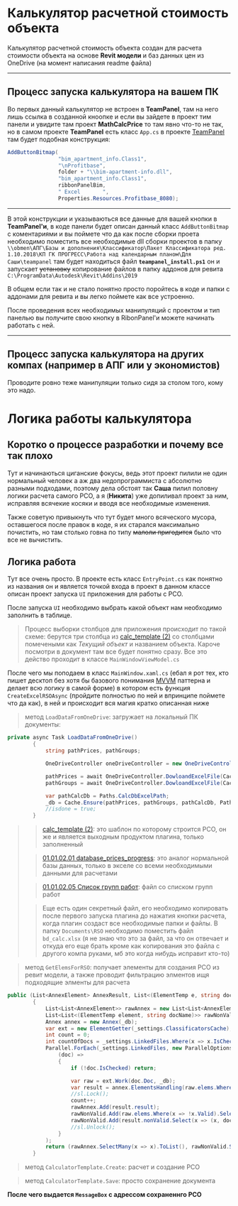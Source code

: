 # Калькулятор расчетной стоимость объекта
Калькулятор расчетной стоимость объекта создан для расчета стоимости объекта на основе **Revit модели** и баз данных цен из OneDrive (на момент написания readme файла)

---
## Процесс запуска калькулятора на вашем ПК
Во первых данный калькулятор не встроен в **TeamPanel**, там на него лишь ссылка в созданной кноопке и если вы зайдете в проект тим панели и увидите там проект **MathCalcPrice** то там явно что-то не так, но в самом проекте **TeamPanel** есть класс `App.cs` в проекте [TeamPanel](https://gitlab.com/bim_development/teampanel/-/blob/master/TeamPanel/App.cs) там будет подобная конструкция:

```C#
AddButtonBitmap(
                "bim_apartment_info.Class1",
                "\nProfitbase",
                folder + "\\bim-apartment-info.dll",
                "bim_apartment_info.Class1",
                ribbonPanelBim,
                " Excel       ",
                Properties.Resources.Profitbase_8080);

```
---
В этой конструкции и указываються все данные для вашей кнопки в **TeamPanel'и**, в коде панели будет описан данный класс `AddButtonBitmap` с коментариями и вы поймете что да как после сборки проета необходимо поместить все необходимые dll сборки проектов в папку `\\obmen\АПГ\Базы и дополнения\Классификатор\Пакет Классификатора ред. 1.10.2018\КП ГК ПРОГРЕСС\Работа над календарным планом\Для Саши\teampanel` там будет находиться файл **`teampanel_install.ps1`** он и запускает ~~установку~~ копирование файлов в папку аддонов для ревита  `C:\ProgramData\Autodesk\Revit\Addins\2019` 

В общем если так и не стало понятно просто поройтесь в коде и папки с аддонами для ревита и вы легко поймете как все устроенно.

После проведения всех необходимых манипуляций с проектом и тип панелью вы получите свою кнопку в RibonPanel'и можете начинать работать с ней.

---
## Процесс запуска калькулятора на других компах (например в АПГ или у экономистов)
Проводите ровно теже манипуляции только сидя за столом того, кому это надо.

# Логика работы калькулятора
## Коротко о процессе разработки и почему все так плохо

Тут и начинаються циганские фокусы, ведь этот проект пилили не один нормальный человек а аж два недопрограммиста с абсолютно разными подходами, поэтому дела обстоят так **Саша** пилил половну логики расчета самого РСО, а я (**Никита**) уже допиливал проект за ним, исправляя всячекие косяки и вводя все необходимые изменения.

Также советую привыкнуть что тут будет много всяческого мусора, оставшегося после правок в коде, я их старался максимально почистить, но там столько говна по типу ~~малоли пригодится~~ было что все не вычистить.

## Логика работа
Тут все очень просто. В проекте есть класс `EntryPoint.cs` как понятно из названия он и является точкой входа в проект в данном классе описан проект запуска `UI` приложения для работы с РСО.

После запуска `UI` необходимо выбрать какой объект нам необходимо заполнить в таблице.
>Процесс выборки столбцов для приложения происходит по такой схеме: берутся три столбца из [calc_template (2)](https://oooprogressit.sharepoint.com/:x:/s/msteams_559812/EX5PufQPLU1DpvfSY0Cf4BMB_-jZU5ifC4LqY9opeN7Spg?e=R7a5Lw) со столбцами помечеными как *Текущий объект* и названием объекта. Кароче посмотри в документ там все будет понятно сразу. Все это действо проходит в классе `MainWindowViewModel.cs`

После чего мы поподаем в класс `MainWindow.xaml.cs` (ебал я рот тех, кто пишет десктоп без хотя бы базового понимания [MVVM](https://www.youtube.com/watch?v=uMNYu0p3MP4&t=9956s) паттерна и делает всю логику в самой форме) в котором есть функция `CreateExcelRSOAsync` (пройдите полностью по ней и впринципе поймете что да как), в ней и происходит вся магия кратко описанная ниже

>метод `LoadDataFromOneDrive`: загружает на локальный ПК документы: 
```C#
private async Task LoadDataFromOneDrive()
        {
            string pathPrices, pathGroups;

            OneDriveController oneDriveController = new OneDriveController();

            pathPrices = await OneDriveController.DowloandExcelFile(Cache.SelectedCostViewElement, "database_prices_progress.xlsx");
            pathGroups = await OneDriveController.DowloandExcelFile(Cache.SelectedJobViewElement, "spisok-grupp.xlsx");

            var pathCalcDb = Paths.CalcDbExcelPath;
            _db = Cache.Ensure(pathPrices, pathGroups, pathCalcDb, Paths.MainDir);
            //isdone = true;
        }
```
>>[calc_template (2)](https://oooprogressit.sharepoint.com/:x:/s/msteams_559812/EX5PufQPLU1DpvfSY0Cf4BMB_-jZU5ifC4LqY9opeN7Spg?e=R7a5Lw): это шаблон по которому строится РСО, он же и является выходным продуктом плагина, только заполненный
>
>>[01.01.02.01 database_prices_progress](https://oooprogressit.sharepoint.com/:x:/s/BIM/EeFN4nn2EPZFh85qjiCeBjgBJ8pifIswitD-p0d9GBtzGg?e=BpyD9i): это аналог нормальной базы данных, только в экселе со всеми необходимыми данными для расчетами
>
>>[01.01.02.05 Список групп работ](https://oooprogressit.sharepoint.com/:x:/s/BIM/EUwaMe-DkytFtk-WbBEGQ3ABM-GWx94dwe-jU_Pq6I20Fg?e=RsySNa): файл со списком групп работ
>
>>Еще есть один секретный файл, его необходимо копировать после первого запуска плагина до нажатия кнопки расчета, когда плагин создаст все необходимые папки и файлы. В папку `Documents\RSO` необходимо поместить файл `bd_calc.xlsx` (я не знаю что это за файл, за что он отвечает и откуда его еще брать кроме как копирования это файла с другого компа руками, мб это когда нибудь исправит кто-то)

>метод `GetElemsForRSO`: получает элементы для создания РСО из ревит модели, а также проводит фильтрацию элментов ищя подходящие элменты для расчета
```C#
public (List<AnnexElement> AnnexResult, List<(ElementTemp e, string docName)> NonValid) GetElemsForRSO()
        {
            List<List<AnnexElement>> rawAnnex = new List<List<AnnexElement>>();
            List<List<(ElementTemp element, string docName)>> rawNonValid = new List<List<(ElementTemp element, string docName)>>();
            Annex annex = new Annex(_db);
            var ext = new ElementGetter(_settings.ClassificatorsCache);
            int count = 0;
            int countOfDocs = _settings.LinkedFiles.Where(x => x.IsChecked).Count();
            Parallel.ForEach(_settings.LinkedFiles, new ParallelOptions { MaxDegreeOfParallelism = countOfDocs > Environment.ProcessorCount ? Environment.ProcessorCount : countOfDocs },
                (doc) =>
                {
                    if (!doc.IsChecked) return;

                    var raw = ext.Work(doc.Doc, _db);
                    var result = annex.ElementsHandling(raw.elems.Where(x => x.Valid).ToList(), _settings);
                    //sl.Lock(); 
                    count++;
                    rawAnnex.Add(result.result);
                    rawNonValid.Add(raw.elems.Where(x => !x.Valid).Select(x => (x, doc.Name)).ToList());
                    rawNonValid.Add(result.nonValid.Select(x => (x, doc.Name)).ToList());
                    //sl.Unlock();
                }
            );
            return (rawAnnex.SelectMany(x => x).ToList(), rawNonValid.SelectMany(x => x).ToList());
        }
```

>метод `CalculatorTemplate.Create`: расчет и создание РСО

>метод `CalculatorTemplate.Save`: просто сохранение документа

**После чего выдается `MessageBox` с адрессом сохраненнго РСО**